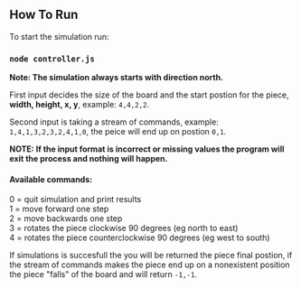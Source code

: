## How To Run

To start the simulation run:

### `node controller.js`

**Note: The simulation always starts with direction north.**

First input decides the size of the board and the start postion for the piece, **width, height, x, y**, example: `4,4,2,2`.

Second input is taking a stream of commands, example: `1,4,1,3,2,3,2,4,1,0`, the peice will end up on postion `0,1`.

**NOTE: If the input format is incorrect or missing values the program will exit the process and nothing will happen.**

#### Available commands:
  0 = quit simulation and print results <br />
  1 = move forward one step <br />
  2 = move backwards one step <br />
  3 = rotates the piece clockwise 90 degrees (eg north to east) <br />
  4 = rotates the piece counterclockwise 90 degrees (eg west to south) <br />

If simulations is succesfull the you will be returned the piece final postion, if the stream of commands makes the piece end up on a nonexistent position the piece "falls" of the board and will return `-1,-1`.

